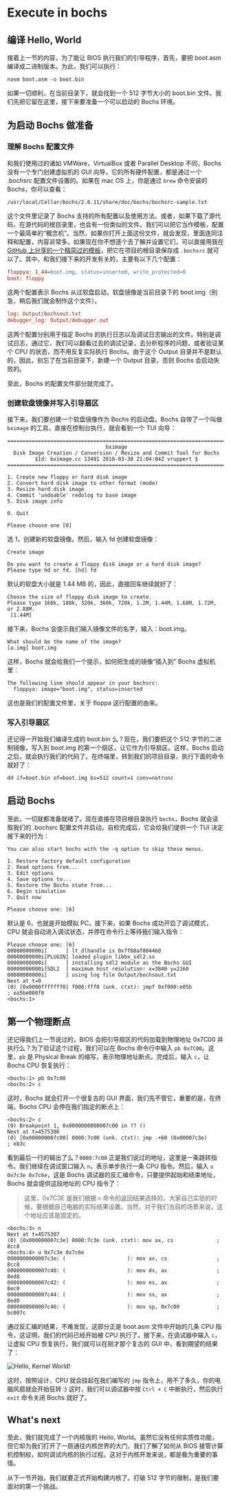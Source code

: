# Execute in bochs

## 编译 Hello, World

接着上一节的内容，为了能让 BIOS 执行我们的引导程序，首先，要把 boot.asm 编译成二进制版本。为此，我们可以执行：

```shell
nasm boot.asm -o boot.bin
```

如果一切顺利，在当前目录下，就会找到一个 512 字节大小的 boot.bin 文件。我们先把它留在这里，接下来要准备一个可以启动的 Bochs 环境。

## 为启动 Bochs 做准备

### 理解 Bochs 配置文件

和我们使用过的诸如 VMWare，VirtualBox 或者 Parallel Desktop 不同，Bochs 没有一个专门创建虚拟机的 GUI 向导，它的所有硬件配置，都是通过一个 .bochsrc 配置文件设置的。如果在 mac OS 上，你是通过 `brew` 命令安装的 Bochs，你可以查看：

```shell
/usr/local/Cellar/bochs/2.6.11/share/doc/bochs/bochsrc-sample.txt
```

这个文件里记录了 Bochs 支持的所有配置以及使用方法。或者，如果下载了源代码，在源代码的根目录里，也会有一份类似的文件。我们可以把它当作模板，配置一个最简单的“概念机”。当然，如果你打开上面这份文件，就会发现，里面连同注释和配置，内容非常多。如果现在你不想逐个去了解并设置它们，可以直接用我在 [GitHub 上分享的一个精简过的模板](https://github.com/puretears/yuna/blob/master/.bochsrc)，把它在项目的根目录保存成 `.bochsrc` 就可以了。其中，和我们接下来的开发有关的，主要有以下几个配置：

```ini
floppya: 1_44=boot.img, status=inserted, write_protected=0
boot: floppy
```

这两个配置表示 Bochs 从过软盘启动，软盘镜像是当前目录下的 boot.img（别急，稍后我们就会制作这个文件）。

```ini
log: Output/bochsout.txt
debugger_log: Output/debugger.out
```

这两个配置分别用于指定 Bochs 的执行日志以及调试日志输出的文件。特别是调试日志，通过它，我们可以翻看过去的调试记录，去分析程序的问题，或者验证某个 CPU 的状态，而不用反复实际执行 Bochs。由于这个 Output 目录并不是默认的，因此，别忘了在当前目录下，新建一个 Output 目录，否则 Bochs 会启动失败的。

至此，Bochs 的配置文件部分就完成了。

### 创建软盘镜像并写入引导扇区

接下来，我们要创建一个软盘镜像作为 Bochs 的启动盘。Bochs 自带了一个叫做 `bximage` 的工具，直接在控制台执行，就会看到一个 TUI 向导：

```shell
========================================================================
                                bximage
  Disk Image Creation / Conversion / Resize and Commit Tool for Bochs
         $Id: bximage.cc 13481 2018-03-30 21:04:04Z vruppert $
========================================================================

1. Create new floppy or hard disk image
2. Convert hard disk image to other format (mode)
3. Resize hard disk image
4. Commit 'undoable' redolog to base image
5. Disk image info

0. Quit

Please choose one [0]
```

选 1，创建新的软盘镜像。然后，输入 fd 创建软盘镜像：

```shell
Create image

Do you want to create a floppy disk image or a hard disk image?
Please type hd or fd. [hd] fd
```

默认的软盘大小就是 1.44 MB 的，因此，直接回车继续就好了：

```shell
Choose the size of floppy disk image to create.
Please type 160k, 180k, 320k, 360k, 720k, 1.2M, 1.44M, 1.68M, 1.72M, or 2.88M.
 [1.44M]
```

接下来，Bochs 会提示我们输入镜像文件的名字，输入：boot.img。

```shell
What should be the name of the image?
[a.img] boot.img
```

这样，Bochs 就会给我们一个提示，如何把生成的镜像“插入到” Bochs 虚拟机里：

```shell
The following line should appear in your bochsrc:
  floppya: image="boot.img", status=inserted
```

这也是我们的配置文件里，关于 floppa 这行配置的由来。

### 写入引导扇区

还记得一开始我们编译生成的 boot.bin 么？现在，我们要把这个 512 字节的二进制镜像，写入到 boot.img 的第一个扇区，让它作为引导扇区。这样，Bochs 启动之后，就会执行我们的代码了。在终端里，转到我们的项目目录，执行下面的命令就好了：

```shell
dd if=boot.bin of=boot.img bs=512 count=1 conv=notrunc
```

## 启动 Bochs

至此，一切就都准备就绪了。现在直接在项目根目录执行 `bochs`，Bochs 就会读取我们的 .bochsrc 配置文件并启动。自检完成后，它会给我们提供一个 TUI 决定接下来的行为：

```shell
You can also start bochs with the -q option to skip these menus.

1. Restore factory default configuration
2. Read options from...
3. Edit options
4. Save options to...
5. Restore the Bochs state from...
6. Begin simulation
7. Quit now

Please choose one: [6]
```

默认是 6，也就是开始模拟 PC。接下来，如果 Bochs 成功开启了调试模式，CPU 就会自动进入调试状态，并停在命令行上等待我们输入指令：

```shell
Please choose one: [6]
00000000000i[      ] lt_dlhandle is 0x7f88af804460
00000000000i[PLUGIN] loaded plugin libbx_sdl2.so
00000000000i[      ] installing sdl2 module as the Bochs GUI
00000000000i[SDL2  ] maximum host resolution: x=3840 y=2160
00000000000i[      ] using log file Output/bochsout.txt
Next at t=0
(0) [0x0000fffffff0] f000:fff0 (unk. ctxt): jmpf 0xf000:e05b          ; ea5be000f0
<bochs:1>
```

## 第一个物理断点

还记得我们上一节说过的，BIOS 会把引导扇区的代码加载到物理地址 0x7C00 并执行么？为了验证这个过程，我们可以在 Bochs 命令行中输入 `pb 0x7C00`。这里，`pb` 是 Physical Break 的缩写，表示物理地址断点。完成后，输入 `c`，让 Bochs CPU 恢复执行：

```shell
<bochs:1> pb 0x7c00
<bochs:2> c
```

这时，Bochs 就会打开一个很复古的 GUI 界面，我们先不管它，重要的是，在终端，Bochs CPU 会停在我们指定的断点上：

```shell
<bochs:2> c
(0) Breakpoint 1, 0x0000000000007c00 in ?? ()
Next at t=4575306
(0) [0x000000007c00] 0000:7c00 (unk. ctxt): jmp .+60 (0x00007c3e)     ; eb3c
```

看到最后一行的输出了么？`0000:7c00` 正是我们说过的地址，这里是一条跳转指令。我们继续在调试窗口输入 `n`，表示单步执行一条 CPU 指令。然后，输入 `u 0x7c3e 0x7c6e`，这是 Bochs 调试器的反汇编命令，只要提供起始和结束地址，Bochs 就会提供这段地址的 CPU 指令了：

> 这里，0x7C3E 是我们根据 `n` 命令的返回结果选择的，大家自己实验的时候，要根据自己电脑的实际结果设置。当然，对于我们当前的场景来说，这个地址应该是固定的。

```shell
<bochs:3> n
Next at t=4575307
(0) [0x000000007c3e] 0000:7c3e (unk. ctxt): mov ax, cs              ; 8cc8
<bochs:4> u 0x7c3e 0x7c6e
0000000000007c3e: (                    ): mov ax, cs                ; 8cc8
0000000000007c40: (                    ): mov ds, ax                ; 8ed8
0000000000007c42: (                    ): mov es, ax                ; 8ec0
0000000000007c44: (                    ): mov ss, ax                ; 8ed0
0000000000007c46: (                    ): mov sp, 0x7c00            ; bc007c
```

通过反汇编的结果，不难发现，这部分正是 boot.asm 文件中开始的几条 CPU 指令，这证明，我们的代码已经开始被 CPU 执行了。接下来，在调试器中输入 `c`，让虚拟 CPU 恢复执行，我们就可以在刚才那个复古的 GUI 中，看到期望的结果了：

![Hello, Kernel World!](Images/execute-in-bochs-1@2x.jpg)

这时，按照设计，CPU 就会挂起在我们编写的 `jmp` 指令上，用不了多久，你的电脑风扇就会开始狂转 :) 这时，我们可以调试器中按 `Ctrl + C` 中断执行，然后执行 `exit` 命令关闭 Bochs 就好了。

## What's next

至此，我们就完成了一个内核版的 Hello, World。虽然它没有任何实质性功能，但它却为我们打开了一扇通往内核世界的大门，我们了解了如何从 BIOS 接管计算机控制权，如何调试内核的执行过程。这对于内核开发来说，都是极为重要的事情。

从下一节开始，我们就要正式开始构建内核了。打破 512 字节的限制，是我们要面对的第一个挑战。
